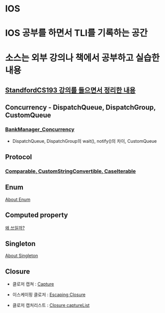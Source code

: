 # IOS
# IOS 공부를 하면서 TLI를 기록하는 공간
# 소스는 외부 강의나 책에서 공부하고 실습한 내용


## [StandfordCS193 강의를 들으면서 정리한 내용](https://github.com/pastapeter/StandfordCS193)

## Concurrency - DispatchQueue, DispatchGroup, CustomQueue
### [BankManager_Concurrency](https://github.com/pastapeter/Studying_iOS/tree/master/BankManager_concurrency)
- DispatchQueue, DispatchGroup의 wait(), notify()의 차이, CustomQueue

## Protocol 
 ### [Comparable, CustomStringConvertible, CaseIterable](https://github.com/pastapeter/Studying_iOS/tree/master/%EB%AC%B8%EB%B2%95/enum_caseIterable_customeStringConvertible_comparable.playground)
 
## Enum
[About Enum](https://github.com/pastapeter/StandfordCS193)

## Computed property
[왜 쓰일까?](https://github.com/pastapeter/StandfordCS193)

## Singleton
[About Singleton](https://github.com/pastapeter/Studying_iOS/tree/master/%EB%AC%B8%EB%B2%95/singleton)

## Closure
 * 클로저 캡쳐 : [Capture](https://github.com/pastapeter/Studying_iOS/tree/master/%EB%AC%B8%EB%B2%95/closure)
 
 
* 이스케이핑 클로저 : [Escaping Closure](https://github.com/pastapeter/Studying_iOS/tree/master/%EB%AC%B8%EB%B2%95/closure)

* 클로저 캡처리스트 : [Closure captureList](https://github.com/pastapeter/Studying_iOS/tree/master/%EB%AC%B8%EB%B2%95/closure)


